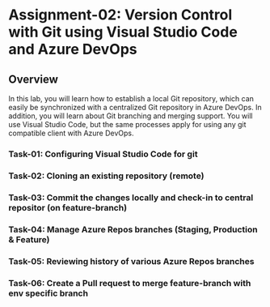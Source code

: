# Assignment-02: Version Control with Git using Visual Studio Code and Azure DevOps

## Overview

In this lab, you will learn how to establish a local Git repository, which can easily be synchronized with a centralized Git repository in Azure DevOps. In addition, you will learn about Git branching and merging support. You will use Visual Studio Code, but the same processes apply for using any git compatible client with Azure DevOps.

### Task-01: Configuring Visual Studio Code for git

### Task-02: Cloning an existing repository (remote)

### Task-03: Commit the changes locally and check-in to central repositor (on feature-branch)

### Task-04: Manage Azure Repos branches (Staging, Production & Feature)

### Task-05: Reviewing history of various Azure Repos branches

### Task-06: Create a Pull request to merge feature-branch with env specific branch
